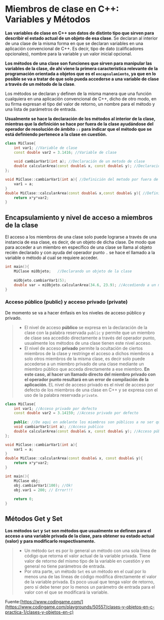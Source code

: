 # Miembros de clase en C++: Variables y Métodos

**Las variables de clase en C++ son datos de distinto tipo que sirven para describir el estado actual de un objeto de esa clase**. Se declaran al interior de una clase de la misma forma en que se declaran variables en una aplicación convencional de C++. Es decir, tipo de dato (calificadores opcionales), nombre para la variable y un valor inicial opcional.

**Los métodos de una clase son funciones que sirven para manipular las variables de la clase, de ahí viene la primera característica relevante de la programación orientada a objetos que es el `encapsulamiento`, ya que en lo posible se va a tratar de que solo pueda accederse a una variable de clase a través de un método de la clase**. 

Los métodos se declaran y definen de la misma manera que una función cualquiera en una aplicación convencional de C++, dicho de otro modo, en su firma expresan el tipo del valor de retorno, un nombre para el método y una lista de parámetros de entrada. 

**Usualmente se hace la declaración de los métodos al interior de la clase, mientras que la definición se hace por fuera de la clase ayudándose del operador de resolución de ámbito `::` para indicar que el método que se está definiendo pertenece a la clase en cuestión.**
```c++
class MiClase{
	int var1; //Variable de clase
	const double var2 = 3.1416; //Variable de clase
	
	void cambiarVar1(int a); //Declaración de un metodo de clase
	double calcularArea(const double& x, const double& y); //Declaración de un metodo de clase
};

void MiClase::cambiarVar1(int a){ //Definición del metodo por fuera de la clase
	var1 = a;
}
double MiClase::calcularArea(const double& x,const double& y){ //Definición del metodo por fuera de la clase
	return x*y*var2;
}
```
## Encapsulamiento y nivel de acceso a miembros de la clase

El acceso a los miembros de una clase solo puede lograrse a través de una instancia de esa clase, es decir, de un objeto de dicha clase. De modo que para acceder a un miembro en específico de una clase se llama al objeto recién declarado y con ayuda del operador punto `.` se hace el llamado a la variable o método al cual se requiere acceder.

```c++
int main(){
	MiClase miObjeto;	//Declarando un objeto de la clase
	
	miObjeto.cambiarVar1(5);
	double var = miObjeto.calcularArea(34.6, 23.9); //Accediendo a un miembro con el operador punto 
}
```
### Acceso público (public) y acceso privado (private)
De momento se va a hacer énfasis en los niveles de acceso público y privado. 

>- El nivel de acceso **público** se expresa en la declaración de la clase con la palabra reservada `public` y permite que un miembro de clase sea accedido directamente a través del operador punto, usualmente los métodos de una clase tienen este nivel acceso. 
>- El nivel de acceso **privado** permite la ocultación de ciertos miembros de la clase y restringe el acceso a dichos miembros a solo otros miembros de la misma clase, es decir solo puede accederse a un miembro privado de una clase mediante un miembro público que acceda directamente a ese miembro. **En este caso, al hacer un llamado directo del miembro privado con el operador punto resultará en un error de compilación de la aplicación.** EL nivel de acceso privado es el nivel de acceso por defecto de los miembros de una clase en C++ y se expresa con el uso de la palabra reservada `private`.

```c++
class MiClase{
	int var1; //Acceso privado por defecto
	const double var2 = 3.14159; //Acceso privado por defecto
	
	public: //De aqui en adelante los miembros son públicos a no ser que se exprese lo contrario
	void cambiarVar1(int a); //Acceso publico
	double calcularArea(const double& x, const double& y); //Acceso público
};

void MiClase::cambiarVar1(int a){
	var1 = a;
}
double MiClase::calcularArea(const double& x, const double& y){
	return x*y*var2;
}

int main(){
	MiClase obj;
	obj.cambiarVar1(100); //Ok!
	obj.var1 = 200; // Error!!!
	
	return 0;
}
```

## Métodos Get y Set
**Los métodos `Get` y `Set` son métodos que usualmente se definen para el acceso a una variable privada de la clase, para obtener su estado actual (valor) y para modificarlo respectivamente.**

>- Un método `Get` es por lo general un método con una sola línea de código que retorna el valor actual de la variable privada. Tiene valor de retorno del mismo tipo de la variable en cuestión y en general no tiene parámetros de entrada.
>- Por otra parte, un método `Set` es un método en el cual por lo menos una de las líneas de código modifica directamente el valor de la variable privada. Es poco usual que tenga valor de retorno, pero sí debe tener por lo menos un parámetro de entrada para el valor con el que se modificará la variable.




Fuente:[https://www.codingame.com/](https://www.codingame.com/playgrounds/50557/clases-y-objetos-en-c-practica-1/clases-y-objetos-en-c)
<!--stackedit_data:
eyJoaXN0b3J5IjpbLTIzNTY5NTU1OSwtMTI4ODU3OTU1LC0yMT
M1MjMyNjA3LDUwNDQ5MjM3MiwtMTk2NTkwMTQ3Myw5MzM5ODcy
NjYsLTc3MTU3MjYwMiwtNDc3ODE5NjUsNTgzNjUwNzk5LDYzMD
g3OTkwOCwtOTA2MzY2MDEzLDExNjQwNjE4OTIsLTEyNTk1Mzc0
NDFdfQ==
-->